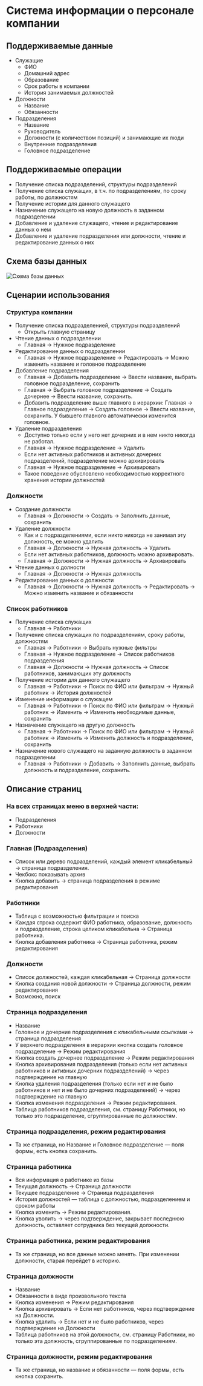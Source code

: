 # Система информации о персонале компании
## Поддерживаемые данные
- Служащие
    - ФИО
    - Домашний адрес
    - Образование
    - Срок работы в компании
    - История занимаемых должностей
- Должности
    - Название
    - Обязанности
- Подразделения
    - Название
    - Руководитель
    - Должности (с количеством позиций) и занимающие их люди
    - Внутренние подразделения
    - Головное подразделение
## Поддерживаемые операции
- Получение списка подразделений, структуры подразделений
- Получение списка служащих, в т.ч. по подразделениям, по сроку работы, по должностям
- Получение истории для данного служащего
- Назначение служащего на новую должность в заданном подразделении
- Добавление и удаление служащего, чтение и редактирование данных о нем
- Добавление и удаление подразделения или должности, чтение и редактирование данных о них

## Схема базы данных
![Схема базы данных](db_schema.png)

## Сценарии использования
### Структура компании
- Получение списка подразделенией, структуры подразделений
    - Открыть главную страницу
- Чтение данных о подразделении
    - Главная → Нужное подразделение
- Редактирование данных о подразделении
    - Главная → Нужное подразделение → Редактировать → Можно изменить название и головное подразделение
- Добавление подразделения
    - Главная → Добавить подразделение → Ввести название, выбрать головное подразделение, сохранить
    - Главная → Выбрать головное подразделение → Создать дочернее → Ввести название, сохранить.
    - Добавить подразделение выше главного в иерархии: Главная → Главное подразделение → Создать головное → Ввести название, сохранить. У бывшего главного автоматически изменится головное.
- Удаление подразделения 
    - Доступно только если у него нет дочерних и в нем никто никогда не работал.
    - Главная → Нужное подразделение → Удалить
    - Если нет активных работников и активных дочерних подразделений, подразделение можно архивировать
    - Главная → Нужное подразделение → Архивировать
    - Такое поведение обусловлено необходимостью корректного хранения истории должностей
### Должности
- Создание должности
    - Главная → Должности → Создать → Заполнить данные, сохранить
- Удаление должности
    - Как и с подразделениями, если никто никогда не занимал эту должность, ее можно удалить
    - Главная → Должности → Нужная должность → Удалить
    - Если нет активных работников, должность можно архивировать.
    - Главная → Должности → Нужная должность → Архивировать
- Чтение данных о долности
    - Главная → Должности → Нужная должность
- Редактирование данных о должности
    - Главная → Должности → Нужная должность → Редактировать → Можно изменить название и обязанности
### Список работников
- Получение списка служащих
    - Главная → Работники
- Получение списка служащих по подразделениям, сроку работы, должностям
    - Главная → Работники → Выбрать нужные фильтры
    - Главная → Нужное подразделение → Список работников подразделения
    - Главная → Должности → Нужная должность → Список работников, занимающих эту должность
- Получение истории для данного служащего
    - Главная → Работники → Поиск по ФИО или фильтрам → Нужный работник → История должностей
- Изменение информации о служащем
    - Главная → Работники → Поиск по ФИО или фильтрам → Нужный работник → Изменить → Изменить необходимые данные, сохранить
- Назначение служащего на другую должность
    - Главная → Работники → Поиск по ФИО или фильтрам → Нужный работник → Изменить → Изменить должность и подразделение, сохранить
- Назначение нового служащего на заданную должность в заданном подразделении
    - Главная → Работники → Добавить → Заполнить данные, выбрать должность и подразделение, сохранить.


## Описание страниц
### На всех страницах меню в верхней части:
- Подразделения
- Работники
- Должности
### Главная (Подразделения)
- Список или дерево подразделений, каждый элемент кликабельный → страница подразделения.
- Чекбокс показывать архив
- Кнопка добавить → страница подразделения в режиме редактирования
### Работники
- Таблица с возможностью фильтрации и поиска
- Каждая строка содержит ФИО работника, образование, должность и подразделение, строка целиком кликабельна → Страница работника.
- Кнопка добавления работника → Страница работника, режим редактирования
### Должности
- Список должностей, каждая кликабельная → Страница должности
- Кнопка создания новой должности → Страница должности, режим редактирования
- Возможно, поиск
### Страница подразделения
- Название
- Головное и дочерние подразделения с кликабельными ссылками → страница подразделения
- У верхнего подразделения в иерархии кнопка создать головное подразделение → Режим редактирования
- Кнопка создать дочернее подразделение → Режим редактирования
- Кнопка архивирования подразделения (только если нет активных работников и активных дочерних подразделений) → через подтверждение на главную
- Кнопка удаления подразделения (только если нет и не было работников и нет и не было дочерних подразделений) → через подтверждение на главную
- Кнопка изменения подразделения → Режим редактирования.
- Таблица работников подразделения, см. страницу Работники, но только это подразделение, сгруппированные по должностям.
### Страница подразделения, режим редактирования
- Та же страница, но Название и Головное подразделение — поля формы, есть кнопка сохранить.
### Страница работника
- Вся информация о работнике из базы
- Текущая должность → Страница должности
- Текущее подразделение → Страница подразделения
- История должностей — таблица с должностью, подразделением и сроком работы
- Кнопка изменить → Режим редактирования.
- Кнопка уволить → через подтверждение, закрывает последнюю должность, оставляет сотрудника без текущей должности.
### Страница работника, режим редактирования
- Та же страница, но все данные можно менять. При изменении должности, старая перейдет в историю.
### Страница должности
- Название
- Обязанности в виде произвольного текста
- Кнопка изменения → Режим редактирования
- Кнопка архивировать → Если нет работников, через подтверждение на Должности.
- Кнопка удалить → Если нет и не было работников, через подтверждение на Должности
- Таблица работников на этой должности, см. страницу Работники, но только эта должность, сгруппированные по подразделениям.
### Страница должности, режим редактирования
- Та же страница, но название и обязанности — поля формы, есть кнопка сохранить.
